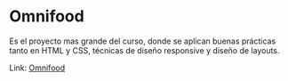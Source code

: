 # Omnifood

Es el proyecto mas grande del curso, donde se aplican buenas prácticas tanto en HTML y CSS, técnicas de diseño responsive y diseño de layouts.

Link: [Omnifood]()
